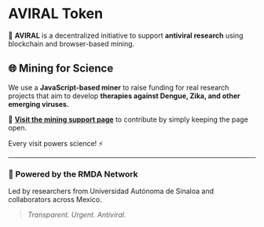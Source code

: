 # AVIRAL Token

🧬 **AVIRAL** is a decentralized initiative to support **antiviral research** using blockchain and browser-based mining.

## 🌐 Mining for Science

We use a **JavaScript-based miner** to raise funding for real research projects that aim to develop **therapies against Dengue, Zika, and other emerging viruses.**

🔗 **[Visit the mining support page](https://osram90.github.io/AVIRAL-Miner/)** to contribute by simply keeping the page open.

Every visit powers science! ⚡

---

### 🧬 Powered by the RMDA Network
Led by researchers from Universidad Autónoma de Sinaloa and collaborators across Mexico.

> _Transparent. Urgent. Antiviral._

